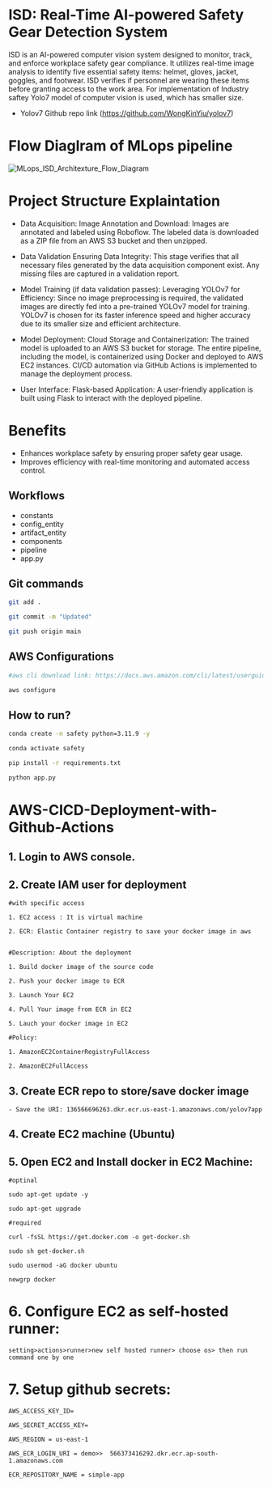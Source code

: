 # ISD: Real-Time AI-powered Safety Gear Detection System

ISD is an AI-powered computer vision system designed to monitor, track, and enforce workplace safety gear compliance. It utilizes real-time image analysis to identify five essential safety items: helmet, gloves, jacket, goggles, and footwear. ISD verifies if personnel are wearing these items before granting access to the work area. For implementation of Industry saftey Yolo7 model of computer vision is used, which has smaller size. 

- Yolov7 Github repo link (https://github.com/WongKinYiu/yolov7)

# Flow Diaglram of MLops pipeline

![MLops_ISD_Architexture_Flow_Diagram](https://github.com/data-pioneer/MLops-Industry-Safety-Detection-using-Yolov7/assets/33811437/681cbdbb-8d95-4308-9b6b-3225c81c1488)

# Project Structure Explaintation

- Data Acquisition:
 Image Annotation and Download: Images are annotated and labeled using Roboflow. The labeled data is downloaded as a ZIP file from an AWS S3 bucket and then unzipped.
  
- Data Validation
  Ensuring Data Integrity: This stage verifies that all necessary files generated by the data acquisition component exist. Any missing files are captured in a validation report.

- Model Training (if data validation passes):
 Leveraging YOLOv7 for Efficiency: Since no image preprocessing is required, the validated images are directly fed into a pre-trained YOLOv7 model for training. YOLOv7 is chosen for its faster inference speed and higher accuracy due to its smaller size and efficient architecture.

- Model Deployment:
 Cloud Storage and Containerization: The trained model is uploaded to an AWS S3 bucket for storage. The entire pipeline, including the model, is containerized using Docker and deployed to AWS EC2 instances. CI/CD automation via GitHub Actions is implemented to manage the deployment process.

- User Interface:
 Flask-based Application: A user-friendly application is built using Flask to interact with the deployed pipeline.

# Benefits

- Enhances workplace safety by ensuring proper safety gear usage.
- Improves efficiency with real-time monitoring and automated access control.

## Workflows

 - constants
 - config_entity
 - artifact_entity
 - components
 - pipeline
 - app.py


## Git commands

```bash
git add .

git commit -m "Updated"

git push origin main
```


## AWS Configurations

```bash
#aws cli download link: https://docs.aws.amazon.com/cli/latest/userguide/getting-started-install.html

aws configure
```


## How to run?

```bash
conda create -n safety python=3.11.9 -y
```

```bash
conda activate safety
```

```bash
pip install -r requirements.txt
```

```bash
python app.py
```


# AWS-CICD-Deployment-with-Github-Actions

## 1. Login to AWS console.

## 2. Create IAM user for deployment

	#with specific access

	1. EC2 access : It is virtual machine

	2. ECR: Elastic Container registry to save your docker image in aws


	#Description: About the deployment

	1. Build docker image of the source code

	2. Push your docker image to ECR

	3. Launch Your EC2 

	4. Pull Your image from ECR in EC2

	5. Lauch your docker image in EC2

	#Policy:

	1. AmazonEC2ContainerRegistryFullAccess

	2. AmazonEC2FullAccess

	
## 3. Create ECR repo to store/save docker image
    - Save the URI: 136566696263.dkr.ecr.us-east-1.amazonaws.com/yolov7app

	
## 4. Create EC2 machine (Ubuntu) 

## 5. Open EC2 and Install docker in EC2 Machine:
	
	
	#optinal

	sudo apt-get update -y

	sudo apt-get upgrade
	
	#required

	curl -fsSL https://get.docker.com -o get-docker.sh

	sudo sh get-docker.sh

	sudo usermod -aG docker ubuntu

	newgrp docker
	
# 6. Configure EC2 as self-hosted runner:
    setting>actions>runner>new self hosted runner> choose os> then run command one by one


# 7. Setup github secrets:

    AWS_ACCESS_KEY_ID=

    AWS_SECRET_ACCESS_KEY=

    AWS_REGION = us-east-1

    AWS_ECR_LOGIN_URI = demo>>  566373416292.dkr.ecr.ap-south-1.amazonaws.com

    ECR_REPOSITORY_NAME = simple-app

